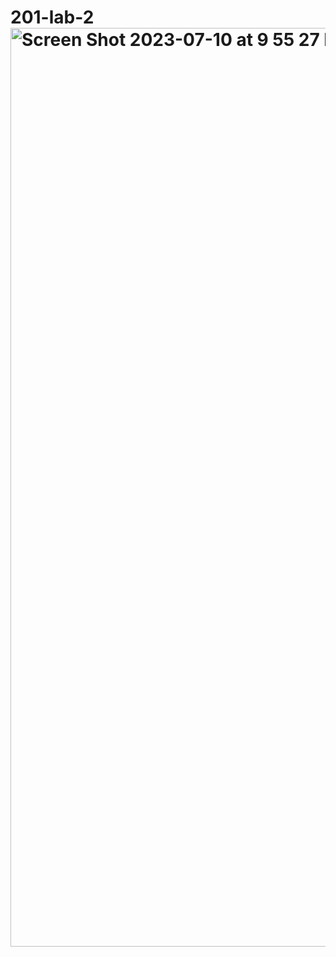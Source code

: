 # 201-lab-2<img width="1470" alt="Screen Shot 2023-07-10 at 9 55 27 PM" src="https://github.com/joshwarner1/201-lab-2/assets/136493438/1158b498-9289-41c7-bdb0-68038047e3da">
